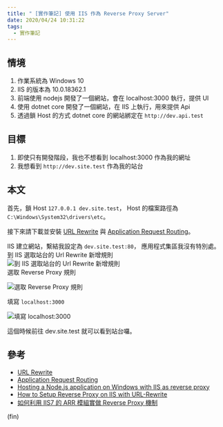 ```yaml
---
title: " [實作筆記] 使用 IIS 作為 Reverse Proxy Server"
date: 2020/04/24 10:31:22
tags:
  - 實作筆記
---
```


## 情境

1. 作業系統為 Windows 10
2. IIS 的版本為 10.0.18362.1
3. 前端使用 nodejs 開發了一個網站，會在 localhost:3000 執行，提供 UI
4. 使用 dotnet core 開發了一個網站，在 IIS 上執行，用來提供 Api
5. 透過鎖 Host 的方式 dotnet core 的網站綁定在 `http://dev.api.test`

## 目標

1. 即使只有開發階段，我也不想看到 localhost:3000 作為我的網址
2. 我想看到 `http://dev.site.test` 作為我的站台

## 本文

首先，鎖 Host `127.0.0.1 dev.site.test`，
Host 的檔案路徑為 `C:\Windows\System32\drivers\etc`。

接下來請下載並安裝 [URL Rewrite](https://www.iis.net/downloads/microsoft/url-rewrite) 與 [Application Request Routing](https://www.iis.net/downloads/microsoft/application-request-routing)。

IIS 建立網站，繫結我設定為 `dev.site.test:80`，
應用程式集區我沒有特別處。
到 IIS 選取站台的 Url Rewrite 新增規則  
![到 IIS 選取站台的 Url Rewrite 新增規則](/images/2020/4/iis_reverse_proxy_01.jpg)  
選取 Reverse Proxy 規則

![選取 Reverse Proxy 規則](/images/2020/4/iis_reverse_proxy_02.jpg)

填寫 `localhost:3000`

![填寫 `localhost:3000`](/images/2020/4/iis_reverse_proxy_03.jpg)

這個時候前往 dev.site.test 就可以看到站台囉。

## 參考

- [URL Rewrite](https://www.iis.net/downloads/microsoft/url-rewrite)
- [Application Request Routing](https://www.iis.net/downloads/microsoft/application-request-routing)
- [Hosting a Node.js application on Windows with IIS as reverse proxy](https://dev.to/petereysermans/hosting-a-node-js-application-on-windows-with-iis-as-reverse-proxy-397b)
- [How to Setup Reverse Proxy on IIS with URL-Rewrite](https://tecadmin.net/set-up-reverse-proxy-using-iis/)
- [如何利用 IIS7 的 ARR 模組實做 Reverse Proxy 機制](https://blog.miniasp.com/post/2009/04/13/Using-ARR-to-implement-Reverse-Proxy)

(fin)
